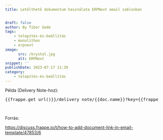 ```yaml
---
title: Letölthető dokumentum használata ERPNext email sablonban

			
draft: false
author: By Tibor Gede
tags:
    - telepítés-és-beállítás
    - monolithon
    - erpnext
image:
      src: /krystal.jpg
      alt: ERPNext
snippet: ''
publishDate: 2023-07-17 11:39
category:
    - telepítés-és-beállítás
---
```


<div class="ql-editor read-mode"><p>Példa (Delivery Note-hoz):</p><pre class="ql-code-block-container" spellcheck="false"><div class="ql-code-block">{{frappe.get_url()}}/delivery_note/{{doc.name}}?key={{frappe.get_doc(doc.doctype, doc.name).get_signature()}}</div></pre><p><br></p><p>Forrás:</p><p><a href="https://discuss.frappe.io/t/how-to-add-document-link-in-email-template/47853/6" rel="noopener noreferrer">https://discuss.frappe.io/t/how-to-add-document-link-in-email-template/47853/6</a> </p><p><br></p><p><br></p></div> 

